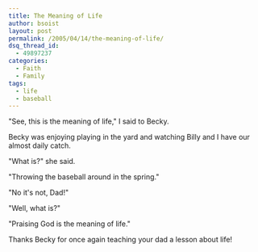 ```yaml
---
title: The Meaning of Life
author: bsoist
layout: post
permalink: /2005/04/14/the-meaning-of-life/
dsq_thread_id:
  - 49897237
categories:
  - Faith
  - Family
tags:
  - life
  - baseball
---
```

"See, this is the meaning of life," I said to Becky.

Becky was enjoying playing in the yard and watching Billy and I have our almost daily catch.

"What is?" she said.

"Throwing the baseball around in the spring."

"No it's not, Dad!"

"Well, what is?"

"Praising God is the meaning of life."

Thanks Becky for once again teaching your dad a lesson about life!

